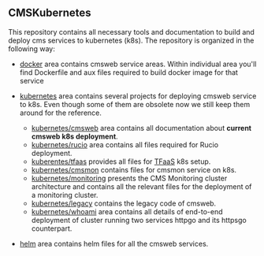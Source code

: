 ## CMSKubernetes
This repository contains all necessary tools and documentation to
build and deploy cms services to kubernetes (k8s). The repository
is organized in the following way:

- [docker](https://github.com/dmwm/CMSKubernetes/tree/master/docker)
area contains cmsweb service areas. Within individual area you'll find
Dockerfile and aux files required to build docker image for that service
- [kubernetes](https://github.com/dmwm/CMSKubernetes/tree/master/kubernetes)
area contains several projects for deploying cmsweb service to k8s.
Even though some of them are obsolete now we still keep them around for
the reference.
  - [kubernetes/cmsweb](https://github.com/dmwm/CMSKubernetes/tree/master/kubernetes/cmsweb)
  area contains all documentation about **current cmsweb k8s deployment**. 
  - [kubernetes/rucio](https://github.com/dmwm/CMSKubernetes/tree/master/kubernetes/rucio)
  area contains all files required for Rucio deployment.
  - [kuberentes/tfaas](https://github.com/dmwm/CMSKubernetes/tree/master/kubernetes/tfaas)
  provides all files for [TFaaS](https://github.com/vkuznet/TFaaS) k8s setup.
  - [kubernetes/cmsmon](https://github.com/dmwm/CMSKubernetes/tree/master/kubernetes/cmsmon)
  contains files for cmsmon service on k8s.
  - [kubernetes/monitoring](https://github.com/dmwm/CMSKubernetes/blob/master/kubernetes/monitoring)
  presents the CMS Monitoring cluster architecture and contains all the relevant files for the deployment of a monitoring cluster.
  - [kubernetes/legacy](https://github.com/dmwm/CMSKubernetes/tree/master/kubernetes/legacy) 
    contains the legacy code of cmsweb.
  - [kubernetes/whoami](https://github.com/dmwm/CMSKubernetes/tree/master/kubernetes/whoami)
  area contains all details of end-to-end deployment of cluster running two services httpgo and its httpsgo counterpart.
  <!---
  - [kubernetes/k8s-whoami-nginx](https://github.com/dmwm/CMSKubernetes/tree/master/kubernetes/k8s-whoami-nginx)
  area contains all files required for simple k8s whoami service based on nginx
  middleware
   - [kubernetes/traefik](https://github.com/dmwm/CMSKubernetes/tree/master/kubernetes/cmsweb-nginx)
  area contains previous cmsweb deployment using traefik middleware
  --->

- [helm](https://github.com/dmwm/CMSKubernetes/tree/master/helm) area contains helm files for all the cmsweb services.
